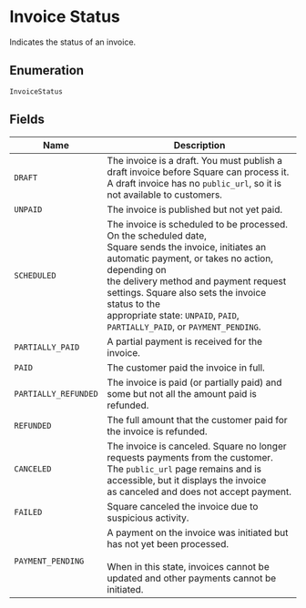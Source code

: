 
# Invoice Status

Indicates the status of an invoice.

## Enumeration

`InvoiceStatus`

## Fields

| Name | Description |
|  --- | --- |
| `DRAFT` | The invoice is a draft. You must publish a draft invoice before Square can process it.<br/>A draft invoice has no `public_url`, so it is not available to customers. |
| `UNPAID` | The invoice is published but not yet paid. |
| `SCHEDULED` | The invoice is scheduled to be processed. On the scheduled date,<br/>Square sends the invoice, initiates an automatic payment, or takes no action, depending on<br/>the delivery method and payment request settings. Square also sets the invoice status to the<br/>appropriate state: `UNPAID`, `PAID`, `PARTIALLY_PAID`, or `PAYMENT_PENDING`. |
| `PARTIALLY_PAID` | A partial payment is received for the invoice. |
| `PAID` | The customer paid the invoice in full. |
| `PARTIALLY_REFUNDED` | The invoice is paid (or partially paid) and some but not all the amount paid is<br/>refunded. |
| `REFUNDED` | The full amount that the customer paid for the invoice is refunded. |
| `CANCELED` | The invoice is canceled. Square no longer requests payments from the customer.<br/>The `public_url` page remains and is accessible, but it displays the invoice<br/>as canceled and does not accept payment. |
| `FAILED` | Square canceled the invoice due to suspicious activity. |
| `PAYMENT_PENDING` | A payment on the invoice was initiated but has not yet been processed.<br/><br/>When in this state, invoices cannot be updated and other payments cannot be initiated. |

